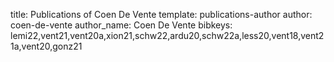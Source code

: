 title: Publications of Coen De Vente
template: publications-author
author: coen-de-vente
author_name: Coen De Vente
bibkeys: lemi22,vent21,vent20a,xion21,schw22,ardu20,schw22a,less20,vent18,vent21a,vent20,gonz21
